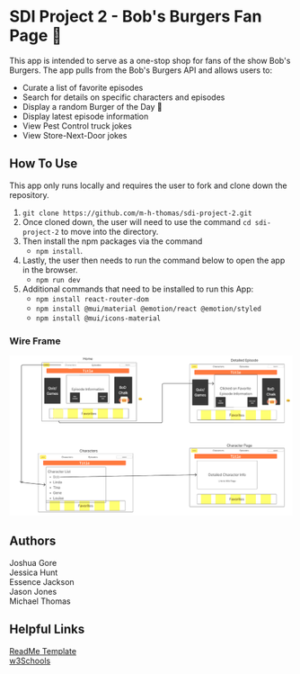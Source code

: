 # SDI Project 2 - Bob's Burgers Fan Page 🍔

This app is intended to serve as a one-stop shop for fans of the show Bob's Burgers. The app pulls from the Bob's Burgers API and allows users to:

- Curate a list of favorite episodes
- Search for details on specific characters and episodes
- Display a random Burger of the Day 🍔
- Display latest episode information
- View Pest Control truck jokes
- View Store-Next-Door jokes

## How To Use

This app only runs locally and requires the user to fork and clone down the repository. 
1. ```git clone https://github.com/m-h-thomas/sdi-project-2.git```
2. Once cloned down, the user will need to use the command ```cd sdi-project-2``` to move into the directory. 
3. Then install the npm packages via the command 
   - ```npm install```. 
4. Lastly, the user then needs to run the command below to open the app in the browser.
   - ```npm run dev``` 
5. Additional commands that need to be installed to run this App:
   - ```npm install react-router-dom```
   - ```npm install @mui/material @emotion/react @emotion/styled```
   - ```npm install @mui/icons-material```


### Wire Frame

![Project 2 WireFrame](./public/images/wireFrame.png)

## Authors
Joshua Gore <br />
Jessica Hunt <br />
Essence Jackson <br />
Jason Jones <br />
Michael Thomas <br />

## Helpful Links
[ReadMe Template](https://www.drupal.org/docs/develop/managing-a-drupalorg-theme-module-or-distribution-project/documenting-your-project/readmemd-template#configuration) <br />
[w3Schools](https://www.w3schools.com/css/tryit.asp?filename=trycss_form_focus2)

